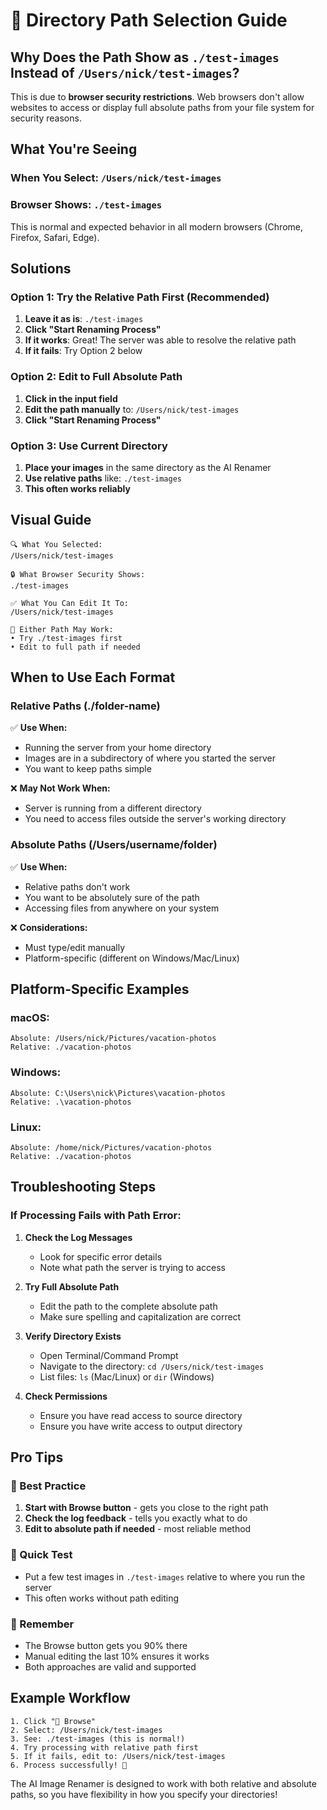 # 📂 Directory Path Selection Guide

## Why Does the Path Show as `./test-images` Instead of `/Users/nick/test-images`?

This is due to **browser security restrictions**. Web browsers don't allow websites to access or display full absolute paths from your file system for security reasons.

## What You're Seeing

### When You Select: `/Users/nick/test-images`
### Browser Shows: `./test-images`

This is normal and expected behavior in all modern browsers (Chrome, Firefox, Safari, Edge).

## Solutions

### Option 1: Try the Relative Path First (Recommended)
1. **Leave it as is**: `./test-images`
2. **Click "Start Renaming Process"**
3. **If it works**: Great! The server was able to resolve the relative path
4. **If it fails**: Try Option 2 below

### Option 2: Edit to Full Absolute Path
1. **Click in the input field**
2. **Edit the path manually** to: `/Users/nick/test-images`
3. **Click "Start Renaming Process"**

### Option 3: Use Current Directory
1. **Place your images** in the same directory as the AI Renamer
2. **Use relative paths** like: `./test-images`
3. **This often works reliably**

## Visual Guide

```
🔍 What You Selected:
/Users/nick/test-images

🔒 What Browser Security Shows:
./test-images

✅ What You Can Edit It To:
/Users/nick/test-images

🚀 Either Path May Work:
• Try ./test-images first
• Edit to full path if needed
```

## When to Use Each Format

### Relative Paths (./folder-name)
✅ **Use When:**
- Running the server from your home directory
- Images are in a subdirectory of where you started the server
- You want to keep paths simple

❌ **May Not Work When:**
- Server is running from a different directory
- You need to access files outside the server's working directory

### Absolute Paths (/Users/username/folder)
✅ **Use When:**
- Relative paths don't work
- You want to be absolutely sure of the path
- Accessing files from anywhere on your system

❌ **Considerations:**
- Must type/edit manually
- Platform-specific (different on Windows/Mac/Linux)

## Platform-Specific Examples

### macOS:
```
Absolute: /Users/nick/Pictures/vacation-photos
Relative: ./vacation-photos
```

### Windows:
```
Absolute: C:\Users\nick\Pictures\vacation-photos
Relative: .\vacation-photos
```

### Linux:
```
Absolute: /home/nick/Pictures/vacation-photos
Relative: ./vacation-photos
```

## Troubleshooting Steps

### If Processing Fails with Path Error:

1. **Check the Log Messages**
   - Look for specific error details
   - Note what path the server is trying to access

2. **Try Full Absolute Path**
   - Edit the path to the complete absolute path
   - Make sure spelling and capitalization are correct

3. **Verify Directory Exists**
   - Open Terminal/Command Prompt
   - Navigate to the directory: `cd /Users/nick/test-images`
   - List files: `ls` (Mac/Linux) or `dir` (Windows)

4. **Check Permissions**
   - Ensure you have read access to source directory
   - Ensure you have write access to output directory

## Pro Tips

### 🎯 Best Practice
1. **Start with Browse button** - gets you close to the right path
2. **Check the log feedback** - tells you exactly what to do
3. **Edit to absolute path if needed** - most reliable method

### 🚀 Quick Test
- Put a few test images in `./test-images` relative to where you run the server
- This often works without path editing

### 📝 Remember
- The Browse button gets you 90% there
- Manual editing the last 10% ensures it works
- Both approaches are valid and supported

## Example Workflow

```
1. Click "📂 Browse"
2. Select: /Users/nick/test-images
3. See: ./test-images (this is normal!)
4. Try processing with relative path first
5. If it fails, edit to: /Users/nick/test-images
6. Process successfully! 🎉
```

The AI Image Renamer is designed to work with both relative and absolute paths, so you have flexibility in how you specify your directories! 